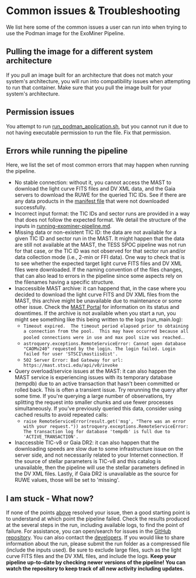 # Common issues & Troubleshooting

We list here some of the common issues a user can run into when trying to use the Podman image for the ExoMiner 
Pipeline.

## Pulling the image for a different system architecture

If you pull an image built for an architecture that does not match your system's architecture, you will run into 
compatibility issues when attempting to run that container. Make sure that you pull the image built for your system's 
architecture.

## Permission issues

You attempt to run [run_podman_application.sh](/exominer_pipeline/run_podman_application.sh), but you cannot run it due 
to not having executable permission to run the file. Fix that permission.

## Errors while running the pipeline

Here, we list the set of most common errors that may happen when running the pipeline.

- No stable connection: without it, you cannot access the MAST to download the light curve FITS files and DV XML data, 
and the Gaia servers to download the RUWE for the queried TIC IDs. See if there are any data products in the 
[manifest file](/docs/running-exominer-pipeline.md#outputs) that were not downloaded successfully.
- Incorrect input format: the TIC IDs and sector runs are provided in a way that does not follow the expected format. 
We detail the structure of the inputs in [running-exominer-pipeline.md](/docs/running-exominer-pipeline.md).
- Missing data or non-existent TIC ID: the data are not available for a given TIC ID and sector run in the MAST. It 
might happen that the data are still not available at the MAST, the TESS SPOC pipeline was not run for that case, or 
the TIC ID was not observed for that sector run and/or data collection mode (i.e., 2-min or FFI data). One way to check 
that is to see whether the expected target light curve FITS files and DV XML files were downloaded. If the naming 
convention of the files changes, that can also lead to errors in the pipeline since some aspects rely on the filenames 
having a specific structure.
- Inaccessible MAST archive: it can happend that, in the case where you decided to download the light curve FITS and DV XML files from the MAST, this archive might be unavailable due to maintenance or some other issue. Check the [MAST Portal](https://mast.stsci.edu/portal/Mashup/Clients/Mast/Portal.html) for information on its status and downtimes. If the archive is not available when you start a run, you might see something like this being written to the logs (run_main.log): 
    - ```Timeout expired.  The timeout period elapsed prior to obtaining a connection from the pool.  This may have occurred because all pooled connections were in use and max pool size was reached.```. 
    - ```astroquery.exceptions.RemoteServiceError: Cannot open database "CAOMv240" requested by the login. The login failed. Login failed for user 'STSCI\mastiisdist'.```
    - ```502 Server Error: Bad Gateway for url: https://mast.stsci.edu/api/v0/invoke```
- Query overload/service issues at the MAST: it can also happen the MAST service is experiencing issues with its temporary database (tempdb) due to an active transaction that hasn't been committed or rolled back. This is often a transient issue. Try rerunning the query after some time. If you're querying a large number of observations, try splitting the request into smaller chunks and use fewer processes simultaneously. If you’ve previously queried this data, consider using cached results to avoid repeated calls:
    - ```raise RemoteServiceError(result.get('msg', "There was an error with your request.")) astroquery.exceptions.RemoteServiceError: The transaction log for database 'tempdb' is full due to 'ACTIVE_TRANSACTION'.```
- Inaccessble TIC-v8 or Gaia DR2: it can also happen that the downloading speeds are slow due to some infrastructure issue on the server side, and not necessarily related to your Internet connection. If the source of stellar parameters is TIC-v8 and this catalog is unavailable, then the pipeline will use the stellar parameters defined in the DV XML files. Lastly, if Gaia DR2 is unavailable as the source for RUWE values, those will be set to 'missing'.


## I am stuck - What now?

If none of the points [above](#errors-while-running-the-pipeline) resolved your issue, then a good starting point is to understand at which point the 
pipeline failed. Check the results produced at the several steps in the run, including available logs, to find the point 
of failure. For assistance, you can open/search for issues in the 
[GitHub repository](https://github.com/nasa/ExoMiner/issues). You can also contact the 
[developers](../README.md#contacts). If you would like to share information about the run, please submit 
the run folder as a compressed file (include the inputs used). Be sure to exclude large files, such as the light curve 
FITS files and the DV XML files, and include the logs. **Keep your pipeline up-to-date by checking newer versions of 
the pipeline! You can watch the repository to keep track of all new activity including updates.**
